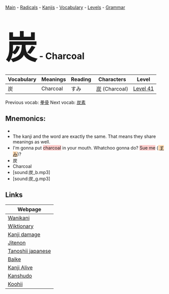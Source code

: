 <style> bigfont {font-size: 100px}</style>
[Main](../README.md) -
[Radicals](../radicals.md) -
[Kanjis](../kanjis.md) -
[Vocabulary](../vocabulary.md) -
[Levels](../levels.md) -
[Grammar](../grammar.md)
# <bigfont> 炭</bigfont> - Charcoal 

| Vocabulary | Meanings | Reading | Characters | Level |
| --- | --- | --- | --- | --- |
| 炭 | Charcoal | すみ |  [炭](../kanjis/炭.md) (Charcoal) | [Level 41](../levels/wk_level41.md) |

Previous vocab: [拳骨](拳骨.md) Next vocab: [炭素](炭素.md) 

## Mnemonics:

* 
* The kanji and the word are exactly the same. That means they share meanings as well.
* I'm gonna put <span style="background-color:#ffcccb"> charcoal</span> in your mouth. Whatchoo gonna do? <span style="background-color:#ffcccb"> Sue me</span> (<span style="background-color:#fed8b1"> [すみ](https://jisho.org/search/すみ)</span>)?
* 炭
* Charcoal
* [sound:炭_b.mp3]
* [sound:炭_g.mp3]


## Links 

| Webpage |
| --- |
| [Wanikani          ](https://www.wanikani.com/kanji/炭) |
| [Wiktionary        ](https://en.wiktionary.org/wiki/炭) |
| [Kanji damage      ](http://www.kanjidamage.com/kanji/search?utf8=✓&q=炭) |
| [Jitenon           ](https://jitenon.com/kanji/炭) |
| [Tanoshii japanese ](https://www.tanoshiijapanese.com/dictionary/kanji.cfm?k=炭) |
| [Baike             ](https://baike.baidu.com/item/炭) |
| [Kanji Alive       ](https://app.kanjialive.com/炭) |
| [Kanshudo          ](https://www.kanshudo.com/searchmn?q=炭) |
| [Koohii            ](https://kanji.koohii.com/study/kanji/炭) |
